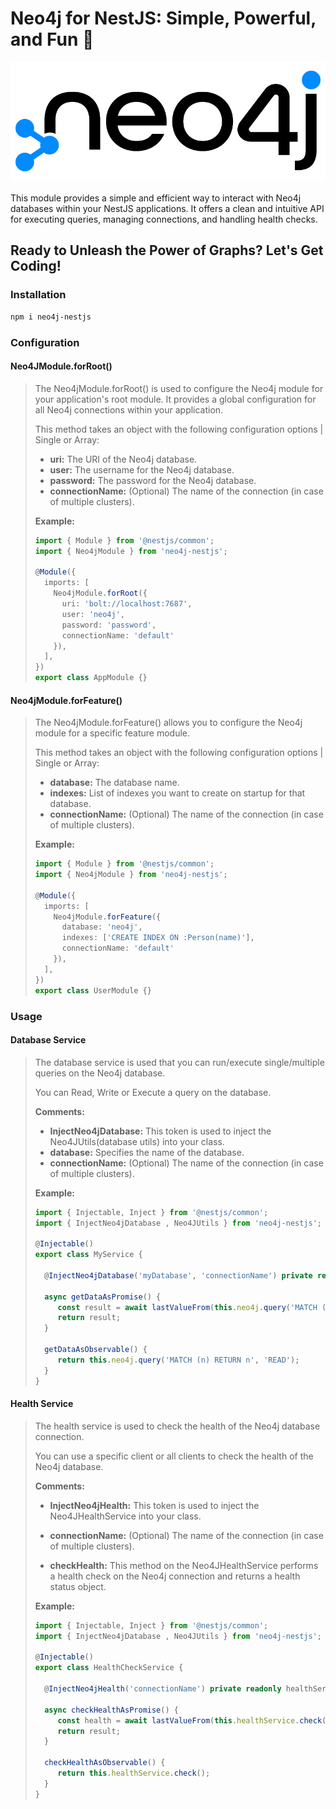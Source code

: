 # Neo4j for NestJS: Simple, Powerful, and Fun 🚀

![Neo4j Logo](assets/logo.png)
<br>
<br>
This module provides a simple and efficient way to interact with Neo4j databases within your NestJS applications. It
offers a clean and intuitive API for executing queries, managing connections, and handling health checks.

## Ready to Unleash the Power of Graphs? Let's Get Coding!

### Installation

```bash
npm i neo4j-nestjs
```

### Configuration

#### Neo4JModule.forRoot()

> The Neo4jModule.forRoot() is used to configure the Neo4j module for your application's root module. It provides a
> global configuration for all Neo4j connections within your application.
>
> This method takes an object with the following configuration options | Single or Array:
>
> * **uri:** The URI of the Neo4j database.
> * **user:** The username for the Neo4j database.
> * **password:** The password for the Neo4j database.
> * **connectionName:** (Optional) The name of the connection (in case of multiple clusters).
>
> **Example:**
>
> ```typescript
> import { Module } from '@nestjs/common';
> import { Neo4jModule } from 'neo4j-nestjs';
>
> @Module({
>   imports: [
>     Neo4jModule.forRoot({
>       uri: 'bolt://localhost:7687',
>       user: 'neo4j',
>       password: 'password',
>       connectionName: 'default'
>     }),
>   ],
> })
> export class AppModule {}
> ```

#### Neo4jModule.forFeature()

> The Neo4jModule.forFeature() allows you to configure the Neo4j module for a specific feature module.
>
> This method takes an object with the following configuration options | Single or Array:
>
> * **database:** The database name.
> * **indexes:** List of indexes you want to create on startup for that database.
> * **connectionName:** (Optional) The name of the connection (in case of multiple clusters).
>
> **Example:**
>
> ```typescript
> import { Module } from '@nestjs/common';
> import { Neo4jModule } from 'neo4j-nestjs';
>
> @Module({
>   imports: [
>     Neo4jModule.forFeature({
>       database: 'neo4j',
>       indexes: ['CREATE INDEX ON :Person(name)'],
>       connectionName: 'default'
>     }),
>   ],
> })
> export class UserModule {}
> ```

### Usage

#### Database Service

> The database service is used that you can run/execute single/multiple queries on the Neo4j database.
>
> You can Read, Write or Execute a query on the database.
>
> **Comments:**
>
> * **InjectNeo4jDatabase:** This token is used to inject the Neo4JUtils(database utils) into your class.
> * **database:** Specifies the name of the database.
> * **connectionName:** (Optional) The name of the connection (in case of multiple clusters).
>
> **Example:**
>
> ```typescript
> import { Injectable, Inject } from '@nestjs/common';
> import { InjectNeo4jDatabase , Neo4JUtils } from 'neo4j-nestjs';
> 
> @Injectable()
> export class MyService {
> 
>   @InjectNeo4jDatabase('myDatabase', 'connectionName') private readonly neo4j: Neo4JUtils;
> 
>   async getDataAsPromise() {
>      const result = await lastValueFrom(this.neo4j.query('MATCH (n) RETURN n', 'READ'));
>      return result;
>   }
>
>   getDataAsObservable() {
>      return this.neo4j.query('MATCH (n) RETURN n', 'READ');
>   }
>}
> ```

#### Health Service

> The health service is used to check the health of the Neo4j database connection.
>
> You can use a specific client or all clients to check the health of the Neo4j database.
>
> **Comments:**
>
> * **InjectNeo4jHealth:** This token is used to inject the Neo4JHealthService into your class.
> * **connectionName:** (Optional) The name of the connection (in case of multiple clusters).
>
> * **checkHealth:** This method on the Neo4JHealthService performs a health check on the Neo4j connection and returns a health status object.
>
> **Example:**
>
> ```typescript
> import { Injectable, Inject } from '@nestjs/common';
> import { InjectNeo4jDatabase , Neo4JUtils } from 'neo4j-nestjs';
> 
> @Injectable()
> export class HealthCheckService {
> 
>   @InjectNeo4jHealth('connectionName') private readonly healthService: Neo4JHealthService;
> 
>   async checkHealthAsPromise() {
>      const health = await lastValueFrom(this.healthService.check());
>      return result;
>   }
>
>   checkHealthAsObservable() {
>      return this.healthService.check();
>   }
>}
> ```